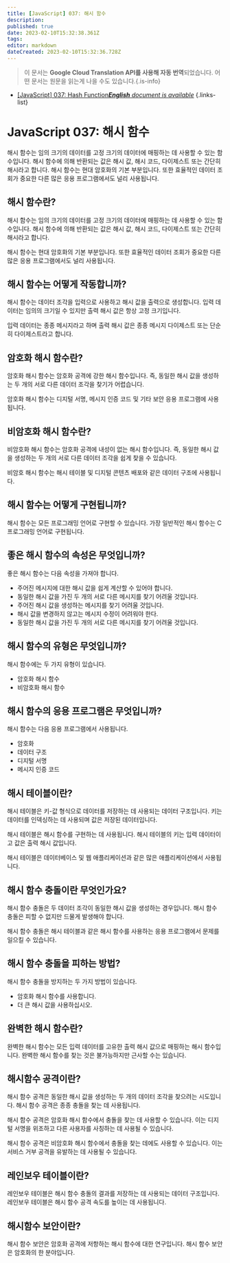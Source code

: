```yaml
---
title: [JavaScript] 037: 해시 함수
description: 
published: true
date: 2023-02-10T15:32:38.361Z
tags: 
editor: markdown
dateCreated: 2023-02-10T15:32:36.728Z
---
```


> 이 문서는 **Google Cloud Translation API를 사용해 자동 번역**되었습니다.
어떤 문서는 원문을 읽는게 나을 수도 있습니다.{.is-info}



- [[JavaScript] 037: Hash Function***English** document is available*](/en/Knowledge-base/Algorithm/javascript-037-hash-function)
{.links-list}


# JavaScript 037: 해시 함수

해시 함수는 임의 크기의 데이터를 고정 크기의 데이터에 매핑하는 데 사용할 수 있는 함수입니다. 해시 함수에 의해 반환되는 값은 해시 값, 해시 코드, 다이제스트 또는 간단히 해시라고 합니다. 해시 함수는 현대 암호화의 기본 부분입니다. 또한 효율적인 데이터 조회가 중요한 다른 많은 응용 프로그램에서도 널리 사용됩니다.

## 해시 함수란?

해시 함수는 임의 크기의 데이터를 고정 크기의 데이터에 매핑하는 데 사용할 수 있는 함수입니다. 해시 함수에 의해 반환되는 값은 해시 값, 해시 코드, 다이제스트 또는 간단히 해시라고 합니다.

해시 함수는 현대 암호화의 기본 부분입니다. 또한 효율적인 데이터 조회가 중요한 다른 많은 응용 프로그램에서도 널리 사용됩니다.

## 해시 함수는 어떻게 작동합니까?

해시 함수는 데이터 조각을 입력으로 사용하고 해시 값을 출력으로 생성합니다. 입력 데이터는 임의의 크기일 수 있지만 출력 해시 값은 항상 고정 크기입니다.

입력 데이터는 종종 메시지라고 하며 출력 해시 값은 종종 메시지 다이제스트 또는 단순히 다이제스트라고 합니다.

## 암호화 해시 함수란?

암호화 해시 함수는 암호화 공격에 강한 해시 함수입니다. 즉, 동일한 해시 값을 생성하는 두 개의 서로 다른 데이터 조각을 찾기가 어렵습니다.

암호화 해시 함수는 디지털 서명, 메시지 인증 코드 및 기타 보안 응용 프로그램에 사용됩니다.

## 비암호화 해시 함수란?

비암호화 해시 함수는 암호화 공격에 내성이 없는 해시 함수입니다. 즉, 동일한 해시 값을 생성하는 두 개의 서로 다른 데이터 조각을 쉽게 찾을 수 있습니다.

비암호 해시 함수는 해시 테이블 및 디지털 콘텐츠 배포와 같은 데이터 구조에 사용됩니다.

## 해시 함수는 어떻게 구현됩니까?

해시 함수는 모든 프로그래밍 언어로 구현할 수 있습니다. 가장 일반적인 해시 함수는 C 프로그래밍 언어로 구현됩니다.

## 좋은 해시 함수의 속성은 무엇입니까?

좋은 해시 함수는 다음 속성을 가져야 합니다.

- 주어진 메시지에 대한 해시 값을 쉽게 계산할 수 있어야 합니다.
- 동일한 해시 값을 가진 두 개의 서로 다른 메시지를 찾기 어려울 것입니다.
- 주어진 해시 값을 생성하는 메시지를 찾기 어려울 것입니다.
- 해시 값을 변경하지 않고는 메시지 수정이 어려워야 한다.
- 동일한 해시 값을 가진 두 개의 서로 다른 메시지를 찾기 어려울 것입니다.

## 해시 함수의 유형은 무엇입니까?

해시 함수에는 두 가지 유형이 있습니다.

- 암호화 해시 함수
- 비암호화 해시 함수

## 해시 함수의 응용 프로그램은 무엇입니까?

해시 함수는 다음 응용 프로그램에서 사용됩니다.

- 암호화
- 데이터 구조
- 디지털 서명
- 메시지 인증 코드

## 해시 테이블이란?

해시 테이블은 키-값 형식으로 데이터를 저장하는 데 사용되는 데이터 구조입니다. 키는 데이터를 인덱싱하는 데 사용되며 값은 저장된 데이터입니다.

해시 테이블은 해시 함수를 구현하는 데 사용됩니다. 해시 테이블의 키는 입력 데이터이고 값은 출력 해시 값입니다.

해시 테이블은 데이터베이스 및 웹 애플리케이션과 같은 많은 애플리케이션에서 사용됩니다.

## 해시 함수 충돌이란 무엇인가요?

해시 함수 충돌은 두 데이터 조각이 동일한 해시 값을 생성하는 경우입니다. 해시 함수 충돌은 피할 수 없지만 드물게 발생해야 합니다.

해시 함수 충돌은 해시 테이블과 같은 해시 함수를 사용하는 응용 프로그램에서 문제를 일으킬 수 있습니다.

## 해시 함수 충돌을 피하는 방법?

해시 함수 충돌을 방지하는 두 가지 방법이 있습니다.

- 암호화 해시 함수를 사용합니다.
- 더 큰 해시 값을 사용하십시오.

## 완벽한 해시 함수란?

완벽한 해시 함수는 모든 입력 데이터를 고유한 출력 해시 값으로 매핑하는 해시 함수입니다. 완벽한 해시 함수를 찾는 것은 불가능하지만 근사할 수는 있습니다.

## 해시함수 공격이란?

해시 함수 공격은 동일한 해시 값을 생성하는 두 개의 데이터 조각을 찾으려는 시도입니다. 해시 함수 공격은 종종 충돌을 찾는 데 사용됩니다.

해시 함수 공격은 암호화 해시 함수에서 충돌을 찾는 데 사용할 수 있습니다. 이는 디지털 서명을 위조하고 다른 사용자를 사칭하는 데 사용될 수 있습니다.

해시 함수 공격은 비암호화 해시 함수에서 충돌을 찾는 데에도 사용할 수 있습니다. 이는 서비스 거부 공격을 유발하는 데 사용될 수 있습니다.

## 레인보우 테이블이란?

레인보우 테이블은 해시 함수 충돌의 결과를 저장하는 데 사용되는 데이터 구조입니다. 레인보우 테이블은 해시 함수 공격 속도를 높이는 데 사용됩니다.

## 해시함수 보안이란?

해시 함수 보안은 암호화 공격에 저항하는 해시 함수에 대한 연구입니다. 해시 함수 보안은 암호화의 한 분야입니다.
